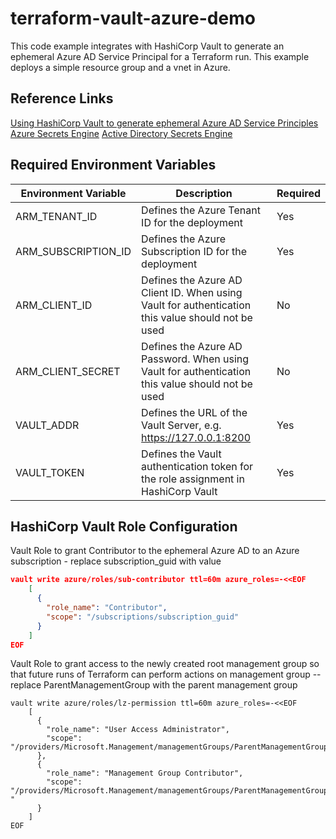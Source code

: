 # terraform-vault-azure-demo

This code example integrates with HashiCorp Vault to generate an ephemeral Azure AD Service Principal for a Terraform run. This example deploys a simple resource group and a vnet in Azure.

## Reference Links

[Using HashiCorp Vault to generate ephemeral Azure AD Service Principles](https://mattinthecloud.medium.com/using-hashicorp-vault-to-generate-ephemeral-azure-ad-service-principles-8354955b6b29)
[Azure Secrets Engine](https://learn.hashicorp.com/tutorials/vault/azure-secrets)
[Active Directory Secrets Engine](https://www.vaultproject.io/docs/secrets/ad)

## Required Environment Variables

Environment Variable | Description | Required
---|---|---
ARM_TENANT_ID | Defines the Azure Tenant ID for the deployment | Yes
ARM_SUBSCRIPTION_ID | Defines the Azure Subscription ID for the deployment | Yes
ARM_CLIENT_ID | Defines the Azure AD Client ID. When using Vault for authentication this value should not be used | No
ARM_CLIENT_SECRET | Defines the Azure AD Password. When using Vault for authentication this value should not be used | No
VAULT_ADDR | Defines the URL of the Vault Server, e.g. https://127.0.0.1:8200 | Yes
VAULT_TOKEN | Defines the Vault authentication token for the role assignment in HashiCorp Vault | Yes


## HashiCorp Vault Role Configuration

Vault Role to grant Contributor to the ephemeral Azure AD to an Azure subscription - replace subscription_guid with value

```json 
vault write azure/roles/sub-contributor ttl=60m azure_roles=-<<EOF
    [
      {
        "role_name": "Contributor",
        "scope": "/subscriptions/subscription_guid"
      }
    ]
EOF
```

Vault Role to grant access to the newly created root management group so that future runs of Terraform can perform actions on management group -- replace ParentManagementGroup with the parent management group

```jason
vault write azure/roles/lz-permission ttl=60m azure_roles=-<<EOF
    [
      {
        "role_name": "User Access Administrator",
        "scope": "/providers/Microsoft.Management/managementGroups/ParentManagementGroup"
      },
      {
        "role_name": "Management Group Contributor",
        "scope": "/providers/Microsoft.Management/managementGroups/ParentManagementGroup "
      }
    ]
EOF

```
